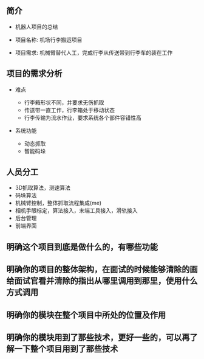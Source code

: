 ## 简介

+ 机器人项目的总结

+ 项目名称: 机场行李搬运项目
+ 项目需求: 机械臂替代人工，完成行李从传送带到行李车的装在工作

## 项目的需求分析

+ 难点
  + 行李箱形状不同，并要求无伤抓取
  + 传送带一直工作，行李箱处于移动状态
  + 行李传输为流水作业，要求系统各个部件容错性高

+ 系统功能
  + 动态抓取
  + 智能码垛

## 人员分工

+ 3D抓取算法，测速算法
+ 码垛算法
+ 机械臂控制，整体抓取流程集成(me)
+ 相机手眼标定，算法接入，末端工具接入，滑轨接入
+ 后台管理
+ 前端界面

## 明确这个项目到底是做什么的，有哪些功能

## 明确你的项目的整体架构，在面试的时候能够清除的画给面试官看并清除的指出从哪里调用到那里，使用什么方式调用

## 明确你的模块在整个项目中所处的位置及作用

## 明确你的模块用到了那些技术，更好一些的，可以再了解一下整个项目用到了那些技术
